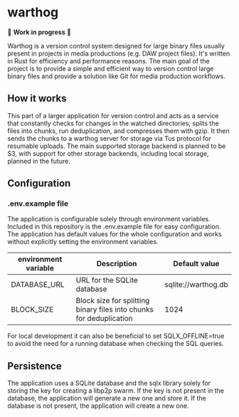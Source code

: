 # warthog

🚧 **Work in progress** 🚧

Warthog is a version control system designed for large binary files usually present in projects in media productions 
(e.g. DAW project files). It's written in Rust for efficiency and performance reasons. The main goal of the project is to provide a simple and efficient
way to version control large binary files and provide a solution like Git for media production workflows.

## How it works

This part of a larger application for version control and acts as a service that constantly checks for changes in the watched directories,
splits the files into chunks, run deduplication, and compresses them with gzip. It then sends the chunks to a warthog server for storage via Tus protocol for resumable uploads.
The main supported storage backend is planned to be S3, with support for other storage backends, including local storage, planned in the future.

## Configuration

### .env.example file

The application is configurable solely through environment variables. Included in this repository is the .env.example file for easy configuration.
The application has default values for the whole configuration and works without explicitly setting the environment variables.

| environment variable | Description                                                         | Default value       |
|----------------------|---------------------------------------------------------------------|---------------------|
| DATABASE_URL         | URL for the SQLite database                                         | sqlite://warthog.db | 
| BLOCK_SIZE           | Block size for splitting binary files into chunks for deduplication | 1024                |


For local development it can also be beneficial to set SQLX_OFFLINE=true to avoid the need for a running database when checking the SQL queries.

## Persistence

The application uses a SQLite database and the sqlx library solely for storing the key for creating a libp2p swarm. If the key is not present in the database, the application will generate a new one and store it.
If the database is not present, the application will create a new one.

